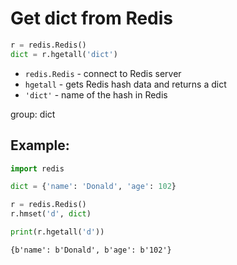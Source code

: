 # Get dict from Redis

```python
r = redis.Redis()
dict = r.hgetall('dict')
```

- `redis.Redis` - connect to Redis server
- `hgetall` - gets Redis hash data and returns a dict
- `'dict'` - name of the hash in Redis

group: dict

## Example: 
```python
import redis

dict = {'name': 'Donald', 'age': 102}

r = redis.Redis()
r.hmset('d', dict)

print(r.hgetall('d'))
```
```
{b'name': b'Donald', b'age': b'102'}

```

